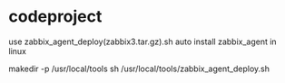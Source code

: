 # codeproject

use zabbix_agent_deploy(zabbix3.tar.gz).sh auto install zabbix_agent in linux 

makedir -p /usr/local/tools
sh /usr/local/tools/zabbix_agent_deploy.sh
